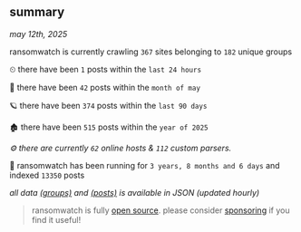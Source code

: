 
## summary
_may 12th, 2025_

ransomwatch is currently crawling `367` sites belonging to `182` unique groups

⏲ there have been `1` posts within the `last 24 hours`

🦈 there have been `42` posts within the `month of may`

🪐 there have been `374` posts within the `last 90 days`

🏚 there have been `515` posts within the `year of 2025`

_⚙️ there are currently `62` online hosts & `112` custom parsers._

🦕 ransomwatch has been running for `3 years, 8 months and 6 days` and indexed `13350` posts

_all data  [(groups)](http://ransomwhat.telemetry.ltd/groups) and [(posts)](http://ransomwhat.telemetry.ltd/posts) is available in JSON (updated hourly)_

> ransomwatch is fully [open source](https://github.com/joshhighet/ransomwatch#ransomwatch--). please consider [sponsoring](https://github.com/sponsors/joshhighet) if you find it useful!
